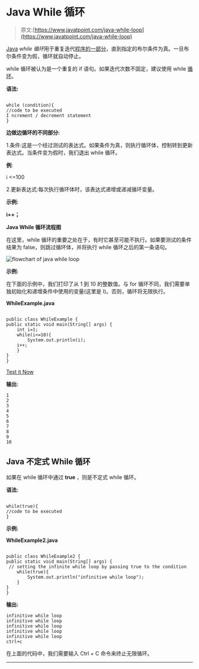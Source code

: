 # Java While 循环

> 原文:[https://www.javatpoint.com/java-while-loop](https://www.javatpoint.com/java-while-loop)

[Java](https://www.javatpoint.com/java-tutorial) *while 循环*用于重复迭代[程序的一部分](https://www.javatpoint.com/programs-list)，直到指定的布尔条件为真。一旦布尔条件变为假，循环就自动停止。

while 循环被认为是一个重复的 if 语句。如果迭代次数不固定，建议使用 while [循环](https://www.javatpoint.com/java-for-loop)。

**语法:**

```

while (condition){  
//code to be executed 
I ncrement / decrement statement
}  

```

**边做边循环的不同部分:**

1.条件:这是一个经过测试的表达式。如果条件为真，则执行循环体，控制转到更新表达式。当条件变为假时，我们退出 while 循环。

**例**:

i <=100

2.更新表达式:每次执行循环体时，该表达式递增或递减循环变量。

**示例:**

**i++；**

**Java While 循环流程图**

在这里，while 循环的重要之处在于，有时它甚至可能不执行。如果要测试的条件结果为 false，则跳过循环体，并将执行 while 循环之后的第一条语句。

![flowchart of java while loop](../Images/46ce06fba6f598fe35586076d289aa80.png)

**示例:**

在下面的示例中，我们打印了从 1 到 10 的整数值。与 for 循环不同，我们需要单独初始化和递增条件中使用的变量(这里是 I)。否则，循环将无限执行。

**WhileExample.java**

```

public class WhileExample {
public static void main(String[] args) {
    int i=1;
    while(i<=10){
    	System.out.println(i);
    i++;
    }
}
}

```

[Test it Now](https://compiler.javatpoint.com/opr/test.jsp?filename=WhileExample)

**输出:**

```
1
2
3
4
5
6
7
8
9
10

```

## Java 不定式 While 循环

如果在 while 循环中通过 **true** ，则是不定式 while 循环。

**语法:**

```

while(true){
//code to be executed
}

```

**示例:**

**WhileExample2.java**

```

public class WhileExample2 {  
public static void main(String[] args) { 
 // setting the infinite while loop by passing true to the condition
    while(true){  
        System.out.println("infinitive while loop");  
    }  
}  
}  

```

**输出:**

```
infinitive while loop
infinitive while loop
infinitive while loop
infinitive while loop
infinitive while loop
ctrl+c

```

在上面的代码中，我们需要输入 Ctrl + C 命令来终止无限循环。

* * *